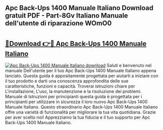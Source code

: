 ## Apc Back-Ups 1400 Manuale Italiano Download gratuit PDF - Part-8Gv Italiano Manuale dell'utente di riparazione WOmO0

# <h2><a href="http://dffmq7.blite.top/?on=Apc+Back-Ups+1400+Manuale+Italiano">🔗Download 👉🔴 Apc Back-Ups 1400 Manuale Italiano</a></h2>

[![Apc Back-Ups 1400 Manuale Italiano download](https://i.imgur.com/lujVjoI.png)](http://dffmq7.blite.top/?on=Apc+Back-Ups+1400+Manuale+Italiano)
Saluti e benvenuto nel manuale Dell'utente per il tuo Apc Back-Ups 1400 Manuale Italiano appena lanciato. Questa guida è appositamente progettata per aiutarti a iniziare con il tuo prodotto e darti una conoscenza approfondita delle sue caratteristiche, funzioni e capacità. Troverai istruzioni chiare per L'installazione, L'uso, la manutenzione e la risoluzione dei problemi. Manuale di Istruzioni per principianti questa guida è progettata per i principianti per utilizzare in sicurezza il loro nuovo Apc Back-Ups 1400 Manuale Italiano. Questo straordinario Apc Back-Ups 1400 Manuale Italiano offre una varietà di funzionalità per migliorare la tua vita quotidiana. Grazie per aver scelto noi! Apprezziamo la tua fiducia e il tuo supporto per Apc Back-Ups 1400 Manuale Italiano.
